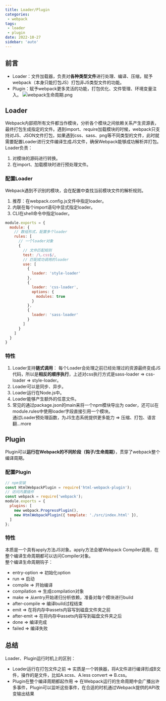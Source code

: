 ```yaml
---
title: Loader/Plugin
categories:
 - webpack
tags:
 - loader
 - plugin
date: 2022-10-27
sidebar: 'auto'
---
```


## 前言
* Loader：文件加载器，负责对**各种类型文件**进行处理、编译、压缩，赋予webpack（本身只能打包JS）打包非JS类型文件的功能。
* Plugin：赋予webpack更多灵活的功能，打包优化、文件管理、环境变量注入。
![webpack生命周期.png](https://s2.loli.net/2022/10/27/UHBzDqdyGZxFc2k.png)

## Loader
Webpack内部把所有文件都当作模块，分析各个模块之间依赖关系产生资源表，最终打包生成指定的文件。遇到import、require加载模块的时候，webpack只支持对JS、JSON文件打包，如果遇到css、sass、png等不同类型的文件，此时就需要配置Loader进行文件编译生成JS文件，确保Webpack能够成功解析并打包。<br/>
Loader负责：
1. 对模块的源码进行转换。
2. 在import、加载模块时进行预处理文件。

### 配置Loader
Webpack遇到不识别的模块，会在配置中查找当前模块文件的解析规则。
1. 推荐：在webpack.config.js文件中指定loader。
2. 内联在每个import语句中显式指定loader。
3. CLI在shell命令中指定loader。
```js
module.exports = {
  module: {
    // 数组形式，配置多个loader
    rules: [
      // 一个loader对象 
      {
        // 文件匹配规则
        test: /\.css$/,
        // 匹配成功调用的loader
        use: [
          { 
            loader: 'style-loader' 
          },
          {
            loader: 'css-loader',
            options: {
              modules: true
            }
          },
          { 
            loader: 'sass-loader' 
          }
        ]
      }
    ]
  }
}
```
### 特性
1. Loader支持**链式调用**：
   每个Loader会处理之前已经处理过的资源最终变成JS代码，所以是**相反的顺序执行**，上述对css执行方式是sass-loader => css-loader => style-loader。
2. Loader可以是同步、异步。
3. Loader运行在Node.js中。
4. Loader能够产生额外的任意文件。
5. 常见的通过package.json的main来将一个npm模块导出为 oader，还可以在module.rules中使用loader字段直接引用一个模块。<br/>
通过Loader预处理函数，为JS生态系统提供更多能力 => 压缩、打包、语言翻...more

## Plugin
Plugin可以**运行在Webpack的不同阶段（钩子/生命周期）**，贯穿了webpack整个编译周期。
### 配置Plugin
```js
// npm安装
const HtmlWebpackPlugin = require('html-webpack-plugin'); 
// 访问内置插件
const webpack = require('webpack'); 
module.exports = {
  plugins: [
    new webpack.ProgressPlugin(),
    new HtmlWebpackPlugin({ template: './src/index.html' }),
  ]
};
```
### 特性
本质是一个具有apply方法JS对象。apply方法会被Webpack Compiler调用，在整个编译生命周期都可以访问Compiler对象。<br/>
整个编译生命周期钩子：
* entry-option => 初始化option
* run => 启动
* compile => 开始编译
* compilation => 生成compilation对象
* make => 从entry开始递归分析依赖，准备对每个模块进行build
* after-compile => 编译build过程结束
* emit => 在将内存中assets内容写到磁盘文件夹之前
* after-emit => 在将内存中assets内容写到磁盘文件夹之后
* done => 编译完成
* failed => 编译失败
## 总结
Loader、Plugin运行时机上的区别：
* Loader运行在打包文件之前 => 实质是一个转换器，将A文件进行编译形成B文件，操作的是文件，比如A.scss、A.less convert => B.css。
* Plugin在整个编译周期都起作用 => 在Webpack运行的生命周期中会广播出许多事件，Plugin可以监听这些事件，在合适的时机通过Webpack提供的API改变输出结果
